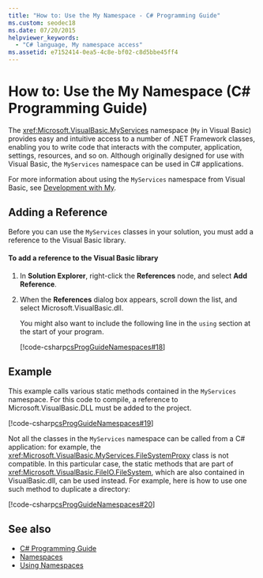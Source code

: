 ```yaml
---
title: "How to: Use the My Namespace - C# Programming Guide"
ms.custom: seodec18
ms.date: 07/20/2015
helpviewer_keywords: 
  - "C# language, My namespace access"
ms.assetid: e7152414-0ea5-4c8e-bf02-c8d5bbe45ff4
---
```

# How to: Use the My Namespace (C# Programming Guide)
The <xref:Microsoft.VisualBasic.MyServices> namespace (`My` in Visual Basic) provides easy and intuitive access to a number of .NET Framework classes, enabling you to write code that interacts with the computer, application, settings, resources, and so on. Although originally designed for use with Visual Basic, the `MyServices` namespace can be used in C# applications.  
  
 For more information about using the `MyServices` namespace from Visual Basic, see [Development with My](../../../visual-basic/developing-apps/development-with-my/index.md).  
  
## Adding a Reference  
 Before you can use the `MyServices` classes in your solution, you must add a reference to the Visual Basic library.  
  
#### To add a reference to the Visual Basic library  
  
1.  In **Solution Explorer**, right-click the **References** node, and select **Add Reference**.  
  
2.  When the **References** dialog box appears, scroll down the list, and select Microsoft.VisualBasic.dll.  
  
     You might also want to include the following line in the `using` section at the start of your program.  
  
     [!code-csharp[csProgGuideNamespaces#18](../../../csharp/programming-guide/namespaces/codesnippet/CSharp/how-to-use-the-my-namespace_1.cs)]  
  
## Example  
 This example calls various static methods contained in the `MyServices` namespace. For this code to compile, a reference to Microsoft.VisualBasic.DLL must be added to the project.  
  
 [!code-csharp[csProgGuideNamespaces#19](../../../csharp/programming-guide/namespaces/codesnippet/CSharp/how-to-use-the-my-namespace_2.cs)]  
  
 Not all the classes in the `MyServices` namespace can be called from a C# application: for example, the <xref:Microsoft.VisualBasic.MyServices.FileSystemProxy> class is not compatible. In this particular case, the static methods that are part of <xref:Microsoft.VisualBasic.FileIO.FileSystem>, which are also contained in VisualBasic.dll, can be used instead. For example, here is how to use one such method to duplicate a directory:  
  
 [!code-csharp[csProgGuideNamespaces#20](../../../csharp/programming-guide/namespaces/codesnippet/CSharp/how-to-use-the-my-namespace_3.cs)]  
  
## See also

- [C# Programming Guide](../../../csharp/programming-guide/index.md)
- [Namespaces](../../../csharp/programming-guide/namespaces/index.md)
- [Using Namespaces](../../../csharp/programming-guide/namespaces/using-namespaces.md)
